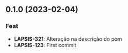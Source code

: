 ## 0.1.0 (2023-02-04)

### Feat

- **LAPSIS-321**: Alteração na descrição do pom
- **LAPSIS-123**: First commit
